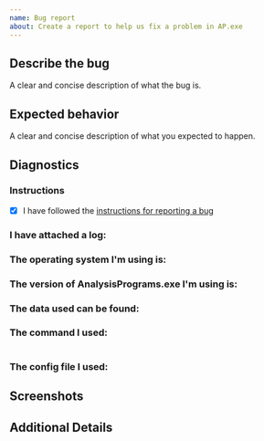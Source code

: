 ```yaml
---
name: Bug report
about: Create a report to help us fix a problem in AP.exe
---
```

<!--
Please follow the instructions in the link below before filing a bug report.

https://github.com/QutEcoacoustics/audio-analysis/blob/master/docs/bug_report.md

-->

## Describe the bug
A clear and concise description of what the bug is.

## Expected behavior 
A clear and concise description of what you expected to happen.

## Diagnostics

<!-- Try to answer as many questions as possible -->

### Instructions

- [x] I have followed the [instructions for reporting a bug](https://github.com/QutEcoacoustics/audio-analysis/blob/master/docs/bug_report.md)

### I have attached a log:

<!-- Information about log files can be found here: -->
<!-- https://github.com/QutEcoacoustics/audio-analysis/blob/master/docs/logs.md#log-files -->
<!-- 👇 Drag and drop the log into the empty line below -->

<!-- 👆 -->

### The **operating system** I'm using is:  

<!-- e.g. Windows 10 Version 1809 -->  


### The version of **AnalysisPrograms.exe** I'm using is:

<!-- e.g. 18.05.3.6 -->


### The data used can be found:

<!-- Describe or provide the data relevant to this bug below -->
<!-- If the data is sensitive or too large to easily be shared -->
<!-- then describe the shape of it (size, duration, count, format, etc..) -->
<!-- and we'll try to use simulated data. If we need more information -->
<!-- then we'll contact you privately. -->



<!-- 👇 Optionally, drag and drop **SMALL** files into the empty line below-->

<!-- 👆 -->

### The command I used:

<!-- 👇 Copy and paste the command you used in the empty line below -->
```

```
<!-- 👆 -->

### The config file I used:

<!-- 👇 Drag and drop the log into the empty line below -->

<!-- 👆 -->


## Screenshots

<!-- If applicable, add screenshots to help explain your problem. Drag and drop into the space below. -->


## Additional Details

<!-- Add any other context about the problem here. -->
